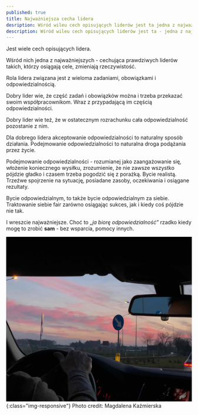 ```yaml
---
published: true
title: Najważniejsza cecha lidera
desription: Wśród wileu cech opisujących liderów jest ta jedna z najważniejszych
description: Wśród wileu cech opisujących liderów jest ta - jedna z najważniejszych
---
```



Jest wiele cech opisujących lidera.

Wśród nich jedna z najważniejszych - cechująca prawdziwych liderów takich, którzy osiągają cele, zmieniają rzeczywistość.

Rola lidera związana jest z wieloma zadaniami, obowiązkami i odpowiedzialnością. 

Dobry lider wie, że część zadań i obowiązków można i trzeba przekazać swoim współpracownikom. Wraz z przypadającą im częścią odpowiedzialności.

Dobry lider wie też, że w ostatecznym rozrachunku cała odpowiedzialność pozostanie z nim.

Dla dobrego lidera akceptowanie odpowiedzialności to naturalny sposób działania. Podejmowanie odpowiedzialności to naturalna droga podążania przez życie.

Podejmowanie odpowiedzialności - rozumianej jako zaangażowanie się, włożenie koniecznego wysiłku, zrozumienie, że nie zawsze wszystko pójdzie gładko i czasem trzeba pogodzić się z porażką. Bycie realistą. Trzeźwe spojrzenie na sytuację, posiadane zasoby, oczekiwania i osiągane rezultaty. 

Bycie odpowiedzialnym, to także bycie odpowiedzialnym za siebie. Traktowanie siebie fair zarówno osiągając sukces, jak i kiedy coś pójdzie nie tak.

I wreszcie najważniejsze. 
Choć to *„ja biorę odpowiedzialność”* rzadko kiedy mogę to zrobić **sam** - bez wsparcia, pomocy innych.

![kierowca](/assets/images/kierowca.jpg){:class="img-responsive"}
Photo credit: Magdalena Kaźmierska
